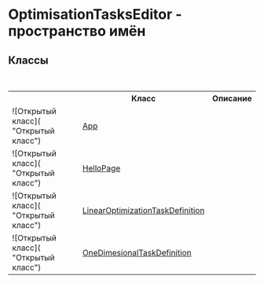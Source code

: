 # OptimisationTasksEditor - пространство имён

## Классы
&nbsp;<table><tr><th></th><th>Класс</th><th>Описание</th></tr><tr><td>![Открытый класс]( "Открытый класс")</td><td><a href="T_OptimisationTasksEditor_App">App</a></td><td /></tr><tr><td>![Открытый класс]( "Открытый класс")</td><td><a href="T_OptimisationTasksEditor_HelloPage">HelloPage</a></td><td /></tr><tr><td>![Открытый класс]( "Открытый класс")</td><td><a href="T_OptimisationTasksEditor_LinearOptimizationTaskDefinition">LinearOptimizationTaskDefinition</a></td><td /></tr><tr><td>![Открытый класс]( "Открытый класс")</td><td><a href="T_OptimisationTasksEditor_OneDimesionalTaskDefinition">OneDimesionalTaskDefinition</a></td><td /></tr></table>&nbsp;

